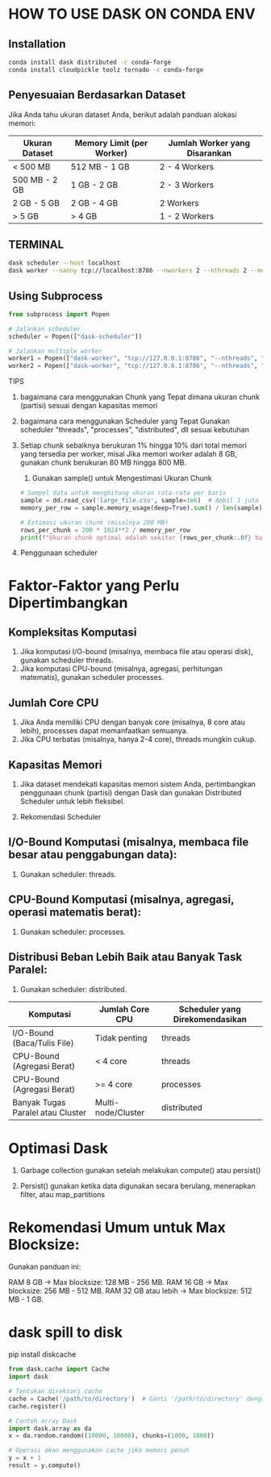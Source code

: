 # HOW TO USE DASK ON CONDA ENV

## Installation
```bash
conda install dask distributed -c conda-forge
conda install cloudpickle toolz tornado -c conda-forge
```

## Penyesuaian Berdasarkan Dataset
Jika Anda tahu ukuran dataset Anda, berikut adalah panduan alokasi memori:

| Ukuran Dataset       | Memory Limit (per Worker) | Jumlah Worker yang Disarankan |
|-----------------------|---------------------------|--------------------------------|
| < 500 MB             | 512 MB - 1 GB            | 2 - 4 Workers                 |
| 500 MB - 2 GB        | 1 GB - 2 GB              | 2 - 3 Workers                 |
| 2 GB - 5 GB          | 2 GB - 4 GB              | 2 Workers                     |
| > 5 GB               | > 4 GB                   | 1 - 2 Workers                 |

## TERMINAL
```bash
dask scheduler --host localhost
dask worker --nanny tcp://localhost:8786 --nworkers 2 --nthreads 2 --memory-limit 3GB
```

## Using Subprocess
```python
from subprocess import Popen

# Jalankan scheduler
scheduler = Popen(["dask-scheduler"])

# Jalankan multiple worker
worker1 = Popen(["dask-worker", "tcp://127.0.0.1:8786", "--nthreads", "2"])
worker2 = Popen(["dask-worker", "tcp://127.0.0.1:8786", "--nthreads", "2"])
```

TIPS
1. bagaimana cara menggunakan Chunk yang Tepat dimana ukuran chunk (partisi) sesuai dengan kapasitas memori
2. bagaimana cara menggunakan Scheduler yang Tepat Gunakan scheduler "threads", "processes", "distributed", dll sesuai kebutuhan

1. Setiap chunk sebaiknya berukuran 1% hingga 10% dari total memori yang tersedia per worker, misal Jika memori worker adalah 8 GB, gunakan chunk berukuran 80 MB hingga 800 MB.

    1. Gunakan sample() untuk Mengestimasi Ukuran Chunk
    ```python
    # Sampel data untuk menghitung ukuran rata-rata per baris
    sample = dd.read_csv('large_file.csv', sample=1e6)  # Ambil 1 juta baris pertama
    memory_per_row = sample.memory_usage(deep=True).sum() / len(sample)

    # Estimasi ukuran chunk (misalnya 200 MB)
    rows_per_chunk = 200 * 1024**2 / memory_per_row
    print(f"Ukuran chunk optimal adalah sekitar {rows_per_chunk:.0f} baris.")
    ```

2. Penggunaan scheduler
# Faktor-Faktor yang Perlu Dipertimbangkan
## Kompleksitas Komputasi
1. Jika komputasi I/O-bound (misalnya, membaca file atau operasi disk), gunakan scheduler threads.
2. Jika komputasi CPU-bound (misalnya, agregasi, perhitungan matematis), gunakan scheduler processes.

## Jumlah Core CPU
1. Jika Anda memiliki CPU dengan banyak core (misalnya, 8 core atau lebih), processes dapat memanfaatkan semuanya.
2. Jika CPU terbatas (misalnya, hanya 2-4 core), threads mungkin cukup.

## Kapasitas Memori
1. Jika dataset mendekati kapasitas memori sistem Anda, pertimbangkan penggunaan chunk (partisi) dengan Dask dan gunakan Distributed Scheduler untuk lebih fleksibel.


3. Rekomendasi Scheduler
## I/O-Bound Komputasi (misalnya, membaca file besar atau penggabungan data):
1. Gunakan scheduler: threads.

## CPU-Bound Komputasi (misalnya, agregasi, operasi matematis berat):
1. Gunakan scheduler: processes.

## Distribusi Beban Lebih Baik atau Banyak Task Paralel:
1. Gunakan scheduler: distributed.


| **Komputasi**                     | **Jumlah Core CPU**   | **Scheduler yang Direkomendasikan** |
|-----------------------------------|-----------------------|-------------------------------------|
| I/O-Bound (Baca/Tulis File)       | Tidak penting         | threads                             |
| CPU-Bound (Agregasi Berat)        | < 4 core              | threads                             |
| CPU-Bound (Agregasi Berat)        | >= 4 core             | processes                           |
| Banyak Tugas Paralel atau Cluster | Multi-node/Cluster    | distributed                         |

# Optimasi Dask
1. Garbage collection
gunakan setelah melakukan compute() atau persist()

2. Persist()
gunakan ketika data digunakan secara berulang, menerapkan filter, atau map_partitions

# Rekomendasi Umum untuk Max Blocksize:
Gunakan panduan ini:

RAM 8 GB → Max blocksize: 128 MB - 256 MB.
RAM 16 GB → Max blocksize: 256 MB - 512 MB.
RAM 32 GB atau lebih → Max blocksize: 512 MB - 1 GB.

# dask spill to disk
pip install diskcache

```python
from dask.cache import Cache
import dask

# Tentukan direktori cache
cache = Cache('/path/to/directory')  # Ganti '/path/to/directory' dengan lokasi direktori untuk cache
cache.register()

# Contoh array Dask
import dask.array as da
x = da.random.random((10000, 10000), chunks=(1000, 1000))

# Operasi akan menggunakan cache jika memori penuh
y = x + 1
result = y.compute()

```